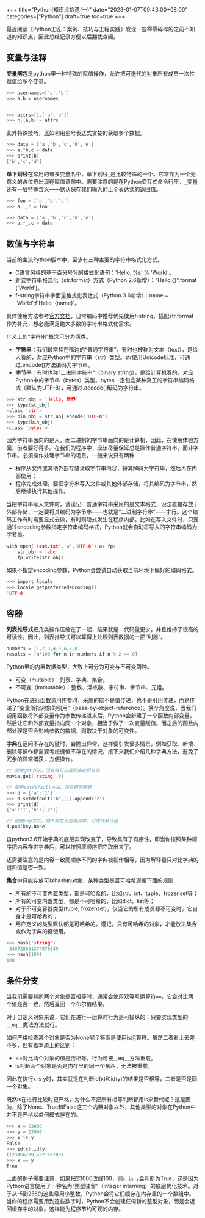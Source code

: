 +++
title="Python|知识点拾遗(一)"
date="2023-01-07T09:43:00+08:00"
categories=["Python"]
draft=true
toc=true
+++

最近阅读《Python工匠：案例、技巧与工程实践》发现一些零零碎碎的之前不知道的知识点，因此总结记录方便以后翻找查阅。

## 变量与注释

**变量解包**是python里一种特殊的赋值操作，允许把可迭代的对象所有成员一次性赋值给多个变量。

```c
>>> usernames=['a','b']
>>> a,b = usernames 


>>> attrs=[1,['a','b']]
>>> n,(a,b) = attrs 
```

此外特殊技巧，比如利用星号表达式贪婪的获取多个数据。

```c
>>> data = ['a','b','c','d','e']
>>> a,*b,c = data
>>> print(b)
['b','c','d']
```

**单下划线**在常用的诸多变量名中，单下划线_是比较特殊的一个。它常作为一个无意义的占位符出现在赋值语句中。需要注意的是在Python交互式命令行里，`_`变量还有一层特殊含义——默认保存我们输入的上个表达式的返回值。

```c
>>> foo = ['a','b','c']
>>> a,_,c = foo

>>> data = ['a','b','c','d','e']
>>> a,*_,c = data
```

## 数值与字符串

当前的主流Python版本中，至少有三种主要的字符串格式化方式。

- C语言风格的基于百分号%的格式化语句：'Hello, %s' % 'World'。
- 新式字符串格式化（str.format）方式（Python 2.6新增）："Hello,{}".format ('World')。
- f-string字符串字面量格式化表达式（Python 3.6新增）：name = 'World';f'Hello, {name}'。

具体使用方法参考[官方文档](https://peps.python.org/pep-0498/#raw-f-strings)，日常编码中推荐优先使用f-string，搭配str.format作为补充，想必能满足绝大多数的字符串格式化需求。

广义上的“字符串”概念可分为两类。

- **字符串**：我们最常挂在嘴边的“普通字符串”，有时也被称为文本（text），是给人看的，对应Python中的字符串（str）类型。str使用Unicode标准，可通过.encode()方法编码为字节串。
- **字节串**：有时也称“二进制字符串”（binary string），是给计算机看的，对应Python中的字节串（bytes）类型。bytes一定包含某种真正的字符串编码格式（默认为UTF-8），可通过.decode()解码为字符串。

```c
>>> str_obj = 'Hello, 世界'
>>> type(st_obj)
<class 'str'>
>>> bin_obj = str_obj.encode('UTF-8')
>>> type(bin_obj)
<class 'bytes'>
```

因为字符串面向的是人，而二进制的字节串面向的是计算机，因此，在使用体验方面，前者要好得多。在我们的程序中，应该尽量保证总是操作普通字符串，而非字节串。必须操作处理字节串的场景，一般来说只有两种：

- 程序从文件或其他外部存储读取字节串内容，将其解码为字符串，然后再在内部使用；
- 程序完成处理，要把字符串写入文件或其他外部存储，将其编码为字节串，然后继续执行其他操作。

当把字符串写入文件时，请谨记：普通字符串采用的是文本格式，没法直接存放于外部存储，一定要将其编码为字节串——也就是“二进制字符串”——才行。这个编码工作有时需要显式去做，有时则隐式发生在程序内部。比如在写入文件时，只要通过encoding参数指定字符串编码格式，Python就会自动将写入的字符串编码为字节串。

```c
with open('test.txt','w','UTF-8') as fp:
    str_obj = 'abc'
    fp.write(str_obj)
```

如果不指定encoding参数，Python会尝试自动获取当前环境下偏好的编码格式。

```c
>>> import locale
>>> locale.getpreferredencoding()
'UTF-8'
```

## 容器

**列表推导式**把几类操作压缩在了一起，结果就是：代码量更少，并且维持了很高的可读性。因此，列表推导式可以算得上处理列表数据的一把“利器”。

```c
numbers = [1,2,3,4,5,6,7,8]
results = [n*100 for n in numbers if n % 2 == 0]
```

Python里的内置数据类型，大致上可分为可变与不可变两种。

- 可变（mutable）：列表、字典、集合。
- 不可变（immutable）：整数、浮点数、字符串、字节串、元组。

Python在进行函数调用传参时，采用的既不是值传递，也不是引用传递，而是传递了“变量所指对象的引用”（pass-by-object-reference）。换个角度说，当我们调用函数将外部变量作为参数传递进来后，Python会新建了一个函数内部变量，然后让它和外部变量指向同一个对象，相当于做了一次变量赋值。而之后的函数内部处理是否会影响参数的数据，则取决于对象的可变性。

**字典**在范问不存在的键时，会抛出异常，这样便引发很多情景，例如获取、新增、删除等操作都需要考虑键值不存在的情况，接下来我们介绍几种字典方法，避免了冗余的异常捕获，方便操作。

```c
// 使用get方法，没有键可以返回指定默认值
movie.get('rating',0)

// 使用setdefault方法，没有键则新建
>>> d = {'a':'1'}
>>> d.setdefault('b',[]).append('2')
>>> print(d)
{'a':'1','b':['2']}

// 使用pop方法，键不存在不会抛异常，记得传默认值
d.pop(key,None)
```

自python3.6开始字典的底层实现改变了，导致具有了有序性，即当你按照某种顺序把内容存进字典后，可以按照原顺序把它取出来了。

还需要注意的是内容一致而顺序不同的字典被视作相等，因为解释器只对比字典的键和值是否一致。

**集合**中只能存放可以hash的对象，某种类型是否可哈希遵循下面的规则

- 所有的不可变内置类型，都是可哈希的，比如str、int、tuple、frozenset等；
- 所有的可变内置类型，都是不可哈希的，比如dict、list等；
- 对于不可变容器类型(tuple, frozenset)，仅当它的所有成员都不可变时，它自身才是可哈希的；
- 用户定义的类型默认都是可哈希的。谨记，只有可哈希的对象，才能放进集合或作为字典的键使用。

```c
>>> hash('string')
-340728631374970639
>>> hash(100)
100
```

## 条件分支

当我们需要判断两个对象是否相等时，通常会使用双等号运算符`==`，它会对比两个值是否一致，然后返回一个布尔值结果。

对于自定义对象来说，它们在进行`==`运算时行为是可操纵的：只要实现类型的`__eq__`魔法方法就行。

如何严格检查某个对象是否为None呢？答案是使用is运算符。虽然二者看上去差不多，但有着本质上的区别：

- ==对比两个对象的值是否相等，行为可被__eq__方法重载。
- is判断两个对象是否是内存里的同一个东西，无法被重载。

因此在执行x is y时，其实就是在判断id(x)和id(y)的结果是否相等，二者是否是同一个对象。

既然is在进行比较时更严格，为什么不把所有相等判断都用is来替代呢？这是因为，除了None、True和False这三个内置对象以外，其他类型的对象在Python中并不是严格以单例模式存在的。

```c
>>> x = 23000
>>> y = 23000
>>> x is y
False
>>> id(x),id(y)
(123456789,432156789)
>>> x == y
True
```

上面的例子需要注意，如果把23000改成100，则`x is y`会判断为True，这是因为Python语言使用了一种名为“整型驻留”（integer interning）的底层优化技术。对于从-5到256的这些常用小整数，Python会将它们缓存在内存里的一个数组中。当你的程序需要用到这些数字时，Python不会创建任何新的整型对象，而是会返回缓存中的对象。这样能为程序节约可观的内存。
